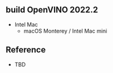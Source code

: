 ## build OpenVINO 2022.2

- Intel Mac
    - macOS Monterey / Intel Mac mini

## Reference

- TBD

 
